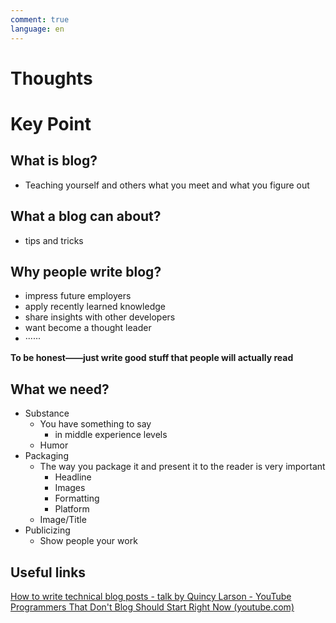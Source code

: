 ```yaml
---
comment: true
language: en
---
```

# Thoughts






# Key Point
## What is blog?
- Teaching yourself and others what you meet and what you figure out
## What a blog can about?
- tips and tricks

## Why people write blog?
- impress future employers
- apply recently learned knowledge
- share insights with other developers
- want become a thought leader
- ······

**To be honest——just write good stuff that people will actually read**

## What we need?
- Substance
	- You have something to say
		- in middle experience levels
	- Humor
- Packaging
	- The way you package it and present it to the reader is very important
		- Headline
		- Images
		- Formatting
		- Platform
	- Image/Title
- Publicizing
	- Show people your work

## Useful links
[How to write technical blog posts - talk by Quincy Larson - YouTube](https://www.youtube.com/watch?v=YODPgBadj80)
[Programmers That Don't Blog Should Start Right Now (youtube.com)](https://www.youtube.com/watch?v=fxLFjOa-9UY)